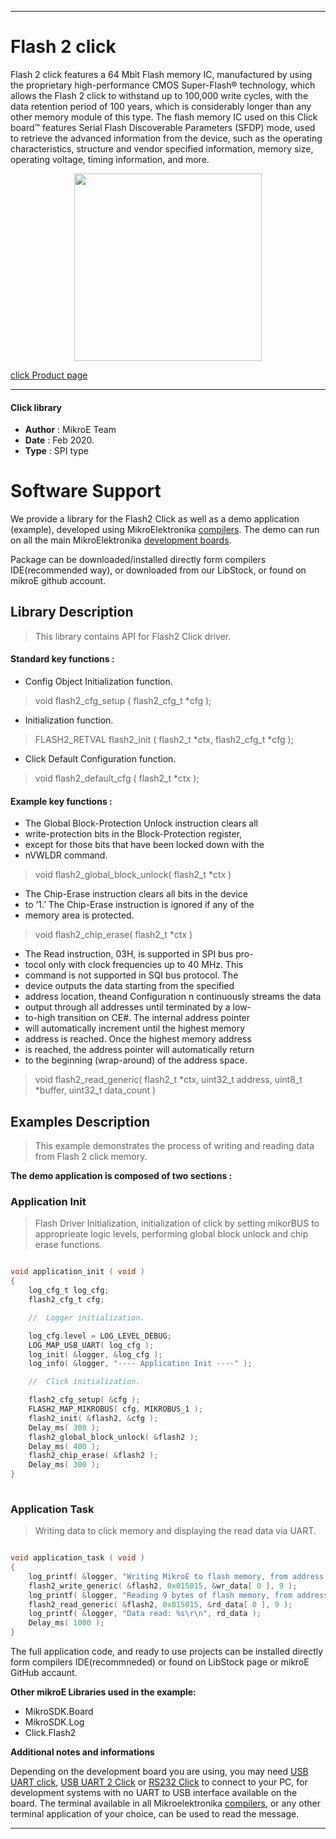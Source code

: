  
---
# Flash 2 click

Flash 2 click features a 64 Mbit Flash memory IC, manufactured by using the proprietary high-performance CMOS Super-Flash® technology, which allows the Flash 2 click to withstand up to 100,000 write cycles, with the data retention period of 100 years, which is considerably longer than any other memory module of this type. The flash memory IC used on this Click board™ features Serial Flash Discoverable Parameters (SFDP) mode, used to retrieve the advanced information from the device, such as the operating characteristics, structure and vendor specified information, memory size, operating voltage, timing information, and more.

<p align="center">
  <img src="https://download.mikroe.com/images/click_for_ide/flash2_click.png" height=300px>
</p>

[click Product page](<https://www.mikroe.com/flash-2-click>)

---


#### Click library 

- **Author**        : MikroE Team
- **Date**          : Feb 2020.
- **Type**          : SPI type


# Software Support

We provide a library for the Flash2 Click 
as well as a demo application (example), developed using MikroElektronika 
[compilers](https://shop.mikroe.com/compilers). 
The demo can run on all the main MikroElektronika [development boards](https://shop.mikroe.com/development-boards).

Package can be downloaded/installed directly form compilers IDE(recommended way), or downloaded from our LibStock, or found on mikroE github account. 

## Library Description

> This library contains API for Flash2 Click driver.

#### Standard key functions :

- Config Object Initialization function.
> void flash2_cfg_setup ( flash2_cfg_t *cfg ); 
 
- Initialization function.
> FLASH2_RETVAL flash2_init ( flash2_t *ctx, flash2_cfg_t *cfg );

- Click Default Configuration function.
> void flash2_default_cfg ( flash2_t *ctx );


#### Example key functions :

- The Global Block-Protection Unlock instruction clears all
- write-protection bits in the Block-Protection register,
- except for those bits that have been locked down with the
- nVWLDR command.
> void flash2_global_block_unlock( flash2_t *ctx )
 
- The Chip-Erase instruction clears all bits in the device
- to ‘1.’ The Chip-Erase instruction is ignored if any of the
- memory area is protected.
> void flash2_chip_erase( flash2_t *ctx )

- The Read instruction, 03H, is supported in SPI bus pro-
- tocol only with clock frequencies up to 40 MHz. This
- command is not supported in SQI bus protocol. The
- device outputs the data starting from the specified
- address location, theand Configuration n continuously streams the data
- output through all addresses until terminated by a low-
- to-high transition on CE#. The internal address pointer
- will automatically increment until the highest memory
- address is reached. Once the highest memory address
- is reached, the address pointer will automatically return
- to the beginning (wrap-around) of the address space.
> void flash2_read_generic( flash2_t *ctx, uint32_t address, uint8_t *buffer, uint32_t data_count )

## Examples Description

> This example demonstrates the process of writing and reading data from Flash 2 click memory.

**The demo application is composed of two sections :**

### Application Init 

> Flash Driver Initialization, initialization of click by setting mikorBUS to
> approprieate logic levels, performing global block unlock and chip erase functions.

```c

void application_init ( void )
{
    log_cfg_t log_cfg;
    flash2_cfg_t cfg;

    //  Logger initialization.

    log_cfg.level = LOG_LEVEL_DEBUG;
    LOG_MAP_USB_UART( log_cfg );
    log_init( &logger, &log_cfg );
    log_info( &logger, "---- Application Init ----" );

    //  Click initialization.

    flash2_cfg_setup( &cfg );
    FLASH2_MAP_MIKROBUS( cfg, MIKROBUS_1 );
    flash2_init( &flash2, &cfg );
    Delay_ms( 300 );
    flash2_global_block_unlock( &flash2 );
    Delay_ms( 400 );
    flash2_chip_erase( &flash2 );
    Delay_ms( 300 );
}
  
```

### Application Task

> Writing data to click memory and displaying the read data via UART.  

```c

void application_task ( void )
{
    log_printf( &logger, "Writing MikroE to flash memory, from address 0x015015:\r\n" );
    flash2_write_generic( &flash2, 0x015015, &wr_data[ 0 ], 9 );
    log_printf( &logger, "Reading 9 bytes of flash memory, from address 0x015015:\r\n" );
    flash2_read_generic( &flash2, 0x015015, &rd_data[ 0 ], 9 );
    log_printf( &logger, "Data read: %s\r\n", rd_data );
    Delay_ms( 1000 );
}  

```

The full application code, and ready to use projects can be  installed directly form compilers IDE(recommneded) or found on LibStock page or mikroE GitHub accaunt.

**Other mikroE Libraries used in the example:** 

- MikroSDK.Board
- MikroSDK.Log
- Click.Flash2

**Additional notes and informations**

Depending on the development board you are using, you may need 
[USB UART click](https://shop.mikroe.com/usb-uart-click), 
[USB UART 2 Click](https://shop.mikroe.com/usb-uart-2-click) or 
[RS232 Click](https://shop.mikroe.com/rs232-click) to connect to your PC, for 
development systems with no UART to USB interface available on the board. The 
terminal available in all Mikroelektronika 
[compilers](https://shop.mikroe.com/compilers), or any other terminal application 
of your choice, can be used to read the message.



---
